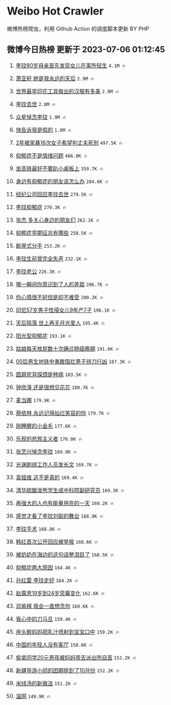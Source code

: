 # Weibo Hot Crawler 



微博热榜爬虫，利用 Github Action 的调度脚本更新 BY PHP 


## 微博今日热榜 更新于 2023-07-06 01:12:45 
1. [李玟80岁母亲首先发现女儿在寓所轻生](https://s.weibo.com/weibo?q=%23%E6%9D%8E%E7%8E%9F80%E5%B2%81%E6%AF%8D%E4%BA%B2%E9%A6%96%E5%85%88%E5%8F%91%E7%8E%B0%E5%A5%B3%E5%84%BF%E5%9C%A8%E5%AF%93%E6%89%80%E8%BD%BB%E7%94%9F%23&t=31&band_rank=1&Refer=top) `4.1M 🔥` 

1. [萧亚轩 她是我永远的天后](https://s.weibo.com/weibo?q=%E8%90%A7%E4%BA%9A%E8%BD%A9%20%E5%A5%B9%E6%98%AF%E6%88%91%E6%B0%B8%E8%BF%9C%E7%9A%84%E5%A4%A9%E5%90%8E&t=31&band_rank=2&Refer=top) `2.9M 🔥` 

1. [世界最早印花工具做出的汉服有多美](https://s.weibo.com/weibo?q=%23%E4%B8%96%E7%95%8C%E6%9C%80%E6%97%A9%E5%8D%B0%E8%8A%B1%E5%B7%A5%E5%85%B7%E5%81%9A%E5%87%BA%E7%9A%84%E6%B1%89%E6%9C%8D%E6%9C%89%E5%A4%9A%E7%BE%8E%23&t=31&band_rank=3&Refer=top) `2.8M 🔥` 

1. [李玟去世](https://s.weibo.com/weibo?q=%E6%9D%8E%E7%8E%9F%E5%8E%BB%E4%B8%96&t=31&band_rank=4&Refer=top) `2.8M 🔥` 

1. [众星悼念李玟](https://s.weibo.com/weibo?q=%23%E4%BC%97%E6%98%9F%E6%82%BC%E5%BF%B5%E6%9D%8E%E7%8E%9F%23&t=31&band_rank=5&Refer=top) `1.9M 🔥` 

1. [快告诉我是假的](https://s.weibo.com/weibo?q=%23%E5%BF%AB%E5%91%8A%E8%AF%89%E6%88%91%E6%98%AF%E5%81%87%E7%9A%84%23&t=31&band_rank=6&Refer=top) `1.8M 🔥` 

1. [2年被家暴16次女子希望判丈夫死刑](https://s.weibo.com/weibo?q=%232%E5%B9%B4%E8%A2%AB%E5%AE%B6%E6%9A%B416%E6%AC%A1%E5%A5%B3%E5%AD%90%E5%B8%8C%E6%9C%9B%E5%88%A4%E4%B8%88%E5%A4%AB%E6%AD%BB%E5%88%91%23&t=31&band_rank=7&Refer=top) `497.5K 🔥` 

1. [抑郁症不是情绪问题](https://s.weibo.com/weibo?q=%23%E6%8A%91%E9%83%81%E7%97%87%E4%B8%8D%E6%98%AF%E6%83%85%E7%BB%AA%E9%97%AE%E9%A2%98%23&t=31&band_rank=8&Refer=top) `466.0K 🔥` 

1. [坐高铁最好不要趴小桌板上](https://s.weibo.com/weibo?q=%23%E5%9D%90%E9%AB%98%E9%93%81%E6%9C%80%E5%A5%BD%E4%B8%8D%E8%A6%81%E8%B6%B4%E5%B0%8F%E6%A1%8C%E6%9D%BF%E4%B8%8A%23&t=31&band_rank=9&Refer=top) `359.7K 🔥` 

1. [身边有抑郁症的朋友该怎么办](https://s.weibo.com/weibo?q=%23%E8%BA%AB%E8%BE%B9%E6%9C%89%E6%8A%91%E9%83%81%E7%97%87%E7%9A%84%E6%9C%8B%E5%8F%8B%E8%AF%A5%E6%80%8E%E4%B9%88%E5%8A%9E%23&t=31&band_rank=10&Refer=top) `284.6K 🔥` 

1. [经纪公司回应李玟去世](https://s.weibo.com/weibo?q=%23%E7%BB%8F%E7%BA%AA%E5%85%AC%E5%8F%B8%E5%9B%9E%E5%BA%94%E6%9D%8E%E7%8E%9F%E5%8E%BB%E4%B8%96%23&t=31&band_rank=11&Refer=top) `279.5K 🔥` 

1. [李玟抑郁症](https://s.weibo.com/weibo?q=%23%E6%9D%8E%E7%8E%9F%E6%8A%91%E9%83%81%E7%97%87%23&t=31&band_rank=12&Refer=top) `270.3K 🔥` 

1. [张杰 多关心身边的朋友们](https://s.weibo.com/weibo?q=%E5%BC%A0%E6%9D%B0%20%E5%A4%9A%E5%85%B3%E5%BF%83%E8%BA%AB%E8%BE%B9%E7%9A%84%E6%9C%8B%E5%8F%8B%E4%BB%AC&t=31&band_rank=13&Refer=top) `262.1K 🔥` 

1. [抑郁症早期征兆有哪些](https://s.weibo.com/weibo?q=%23%E6%8A%91%E9%83%81%E7%97%87%E6%97%A9%E6%9C%9F%E5%BE%81%E5%85%86%E6%9C%89%E5%93%AA%E4%BA%9B%23&t=31&band_rank=14&Refer=top) `258.5K 🔥` 

1. [断崖式分手](https://s.weibo.com/weibo?q=%E6%96%AD%E5%B4%96%E5%BC%8F%E5%88%86%E6%89%8B&t=31&band_rank=15&Refer=top) `253.2K 🔥` 

1. [李玟生前曾完全失声](https://s.weibo.com/weibo?q=%23%E6%9D%8E%E7%8E%9F%E7%94%9F%E5%89%8D%E6%9B%BE%E5%AE%8C%E5%85%A8%E5%A4%B1%E5%A3%B0%23&t=31&band_rank=16&Refer=top) `232.1K 🔥` 

1. [李玟老公](https://s.weibo.com/weibo?q=%E6%9D%8E%E7%8E%9F%E8%80%81%E5%85%AC&t=31&band_rank=17&Refer=top) `226.3K 🔥` 

1. [哪一瞬间你意识到了人的差距](https://s.weibo.com/weibo?q=%E5%93%AA%E4%B8%80%E7%9E%AC%E9%97%B4%E4%BD%A0%E6%84%8F%E8%AF%86%E5%88%B0%E4%BA%86%E4%BA%BA%E7%9A%84%E5%B7%AE%E8%B7%9D&t=31&band_rank=18&Refer=top) `206.7K 🔥` 

1. [你心情很不好但是却不难受](https://s.weibo.com/weibo?q=%E4%BD%A0%E5%BF%83%E6%83%85%E5%BE%88%E4%B8%8D%E5%A5%BD%E4%BD%86%E6%98%AF%E5%8D%B4%E4%B8%8D%E9%9A%BE%E5%8F%97&t=31&band_rank=19&Refer=top) `200.2K 🔥` 

1. [印尼57岁男子性侵女儿9年产7子](https://s.weibo.com/weibo?q=%23%E5%8D%B0%E5%B0%BC57%E5%B2%81%E7%94%B7%E5%AD%90%E6%80%A7%E4%BE%B5%E5%A5%B3%E5%84%BF9%E5%B9%B4%E4%BA%A77%E5%AD%90%23&t=31&band_rank=20&Refer=top) `196.1K 🔥` 

1. [天后殒落 世上再无月光爱人](https://s.weibo.com/weibo?q=%E5%A4%A9%E5%90%8E%E6%AE%92%E8%90%BD%20%E4%B8%96%E4%B8%8A%E5%86%8D%E6%97%A0%E6%9C%88%E5%85%89%E7%88%B1%E4%BA%BA&t=31&band_rank=21&Refer=top) `195.4K 🔥` 

1. [阳光型抑郁症](https://s.weibo.com/weibo?q=%E9%98%B3%E5%85%89%E5%9E%8B%E6%8A%91%E9%83%81%E7%97%87&t=31&band_rank=22&Refer=top) `193.1K 🔥` 

1. [姑娘每天放屁数十次确诊肠癌晚期](https://s.weibo.com/weibo?q=%23%E5%A7%91%E5%A8%98%E6%AF%8F%E5%A4%A9%E6%94%BE%E5%B1%81%E6%95%B0%E5%8D%81%E6%AC%A1%E7%A1%AE%E8%AF%8A%E8%82%A0%E7%99%8C%E6%99%9A%E6%9C%9F%23&t=31&band_rank=23&Refer=top) `191.6K 🔥` 

1. [00后男生地铁中勇敢阻拦男子持刀行凶](https://s.weibo.com/weibo?q=%2300%E5%90%8E%E7%94%B7%E7%94%9F%E5%9C%B0%E9%93%81%E4%B8%AD%E5%8B%87%E6%95%A2%E9%98%BB%E6%8B%A6%E7%94%B7%E5%AD%90%E6%8C%81%E5%88%80%E8%A1%8C%E5%87%B6%23&t=31&band_rank=24&Refer=top) `187.3K 🔥` 

1. [圆肩驼背探颈是种病](https://s.weibo.com/weibo?q=%E5%9C%86%E8%82%A9%E9%A9%BC%E8%83%8C%E6%8E%A2%E9%A2%88%E6%98%AF%E7%A7%8D%E7%97%85&t=31&band_rank=25&Refer=top) `183.5K 🔥` 

1. [钟欣潼 还是很想见花花](https://s.weibo.com/weibo?q=%E9%92%9F%E6%AC%A3%E6%BD%BC%20%E8%BF%98%E6%98%AF%E5%BE%88%E6%83%B3%E8%A7%81%E8%8A%B1%E8%8A%B1&t=31&band_rank=26&Refer=top) `180.7K 🔥` 

1. [麦当娜](https://s.weibo.com/weibo?q=%E9%BA%A6%E5%BD%93%E5%A8%9C&t=31&band_rank=27&Refer=top) `179.9K 🔥` 

1. [蔡依林 永远记得灿烂笑容的你](https://s.weibo.com/weibo?q=%23%E8%94%A1%E4%BE%9D%E6%9E%97%20%E6%B0%B8%E8%BF%9C%E8%AE%B0%E5%BE%97%E7%81%BF%E7%83%82%E7%AC%91%E5%AE%B9%E7%9A%84%E4%BD%A0%23&t=31&band_rank=28&Refer=top) `179.7K 🔥` 

1. [刚睡醒的小金毛](https://s.weibo.com/weibo?q=%E5%88%9A%E7%9D%A1%E9%86%92%E7%9A%84%E5%B0%8F%E9%87%91%E6%AF%9B&t=31&band_rank=29&Refer=top) `177.6K 🔥` 

1. [乐观的悲观主义者](https://s.weibo.com/weibo?q=%E4%B9%90%E8%A7%82%E7%9A%84%E6%82%B2%E8%A7%82%E4%B8%BB%E4%B9%89%E8%80%85&t=31&band_rank=30&Refer=top) `170.0K 🔥` 

1. [张艺兴悼念李玟](https://s.weibo.com/weibo?q=%23%E5%BC%A0%E8%89%BA%E5%85%B4%E6%82%BC%E5%BF%B5%E6%9D%8E%E7%8E%9F%23&t=31&band_rank=31&Refer=top) `169.9K 🔥` 

1. [光渊剧组工作人员发长文](https://s.weibo.com/weibo?q=%23%E5%85%89%E6%B8%8A%E5%89%A7%E7%BB%84%E5%B7%A5%E4%BD%9C%E4%BA%BA%E5%91%98%E5%8F%91%E9%95%BF%E6%96%87%23&t=31&band_rank=32&Refer=top) `169.7K 🔥` 

1. [袁娅维 这不是真的](https://s.weibo.com/weibo?q=%E8%A2%81%E5%A8%85%E7%BB%B4%20%E8%BF%99%E4%B8%8D%E6%98%AF%E7%9C%9F%E7%9A%84&t=31&band_rank=33&Refer=top) `169.4K 🔥` 

1. [清华硫酸泼熊学生成中科院副研究员](https://s.weibo.com/weibo?q=%23%E6%B8%85%E5%8D%8E%E7%A1%AB%E9%85%B8%E6%B3%BC%E7%86%8A%E5%AD%A6%E7%94%9F%E6%88%90%E4%B8%AD%E7%A7%91%E9%99%A2%E5%89%AF%E7%A0%94%E7%A9%B6%E5%91%98%23&t=31&band_rank=34&Refer=top) `169.3K 🔥` 

1. [再强大的人也有能量用完的一天](https://s.weibo.com/weibo?q=%E5%86%8D%E5%BC%BA%E5%A4%A7%E7%9A%84%E4%BA%BA%E4%B9%9F%E6%9C%89%E8%83%BD%E9%87%8F%E7%94%A8%E5%AE%8C%E7%9A%84%E4%B8%80%E5%A4%A9&t=31&band_rank=35&Refer=top) `169.2K 🔥` 

1. [感觉才看了李玟刘聪的舞台](https://s.weibo.com/weibo?q=%E6%84%9F%E8%A7%89%E6%89%8D%E7%9C%8B%E4%BA%86%E6%9D%8E%E7%8E%9F%E5%88%98%E8%81%AA%E7%9A%84%E8%88%9E%E5%8F%B0&t=31&band_rank=36&Refer=top) `168.9K 🔥` 

1. [李玟手术](https://s.weibo.com/weibo?q=%E6%9D%8E%E7%8E%9F%E6%89%8B%E6%9C%AF&t=31&band_rank=37&Refer=top) `168.8K 🔥` 

1. [韩红首次公开回应被举报](https://s.weibo.com/weibo?q=%23%E9%9F%A9%E7%BA%A2%E9%A6%96%E6%AC%A1%E5%85%AC%E5%BC%80%E5%9B%9E%E5%BA%94%E8%A2%AB%E4%B8%BE%E6%8A%A5%23&t=31&band_rank=38&Refer=top) `168.6K 🔥` 

1. [被奶奶在海边的这句话整泪目了](https://s.weibo.com/weibo?q=%23%E8%A2%AB%E5%A5%B6%E5%A5%B6%E5%9C%A8%E6%B5%B7%E8%BE%B9%E7%9A%84%E8%BF%99%E5%8F%A5%E8%AF%9D%E6%95%B4%E6%B3%AA%E7%9B%AE%E4%BA%86%23&t=31&band_rank=39&Refer=top) `168.5K 🔥` 

1. [抑郁症两大原因](https://s.weibo.com/weibo?q=%23%E6%8A%91%E9%83%81%E7%97%87%E4%B8%A4%E5%A4%A7%E5%8E%9F%E5%9B%A0%23&t=31&band_rank=40&Refer=top) `164.4K 🔥` 

1. [孙红雷 李玟走好](https://s.weibo.com/weibo?q=%E5%AD%99%E7%BA%A2%E9%9B%B7%20%E6%9D%8E%E7%8E%9F%E8%B5%B0%E5%A5%BD&t=31&band_rank=41&Refer=top) `164.2K 🔥` 

1. [赵露思19岁到24岁荧幕变化](https://s.weibo.com/weibo?q=%23%E8%B5%B5%E9%9C%B2%E6%80%9D19%E5%B2%81%E5%88%B024%E5%B2%81%E8%8D%A7%E5%B9%95%E5%8F%98%E5%8C%96%23&t=31&band_rank=42&Refer=top) `162.6K 🔥` 

1. [邓紫棋 我会一直想念你](https://s.weibo.com/weibo?q=%E9%82%93%E7%B4%AB%E6%A3%8B%20%E6%88%91%E4%BC%9A%E4%B8%80%E7%9B%B4%E6%83%B3%E5%BF%B5%E4%BD%A0&t=31&band_rank=43&Refer=top) `160.6K 🔥` 

1. [我心中的刀马旦](https://s.weibo.com/weibo?q=%E6%88%91%E5%BF%83%E4%B8%AD%E7%9A%84%E5%88%80%E9%A9%AC%E6%97%A6&t=31&band_rank=44&Refer=top) `159.4K 🔥` 

1. [座头鲸妈妈把乳汁喷射到宝宝口中](https://s.weibo.com/weibo?q=%23%E5%BA%A7%E5%A4%B4%E9%B2%B8%E5%A6%88%E5%A6%88%E6%8A%8A%E4%B9%B3%E6%B1%81%E5%96%B7%E5%B0%84%E5%88%B0%E5%AE%9D%E5%AE%9D%E5%8F%A3%E4%B8%AD%23&t=31&band_rank=45&Refer=top) `159.2K 🔥` 

1. [中国的年轻人没有客厅](https://s.weibo.com/weibo?q=%E4%B8%AD%E5%9B%BD%E7%9A%84%E5%B9%B4%E8%BD%BB%E4%BA%BA%E6%B2%A1%E6%9C%89%E5%AE%A2%E5%8E%85&t=31&band_rank=46&Refer=top) `158.6K 🔥` 

1. [偷拿同学20元男孩被妈妈带去派出所自首](https://s.weibo.com/weibo?q=%23%E5%81%B7%E6%8B%BF%E5%90%8C%E5%AD%A620%E5%85%83%E7%94%B7%E5%AD%A9%E8%A2%AB%E5%A6%88%E5%A6%88%E5%B8%A6%E5%8E%BB%E6%B4%BE%E5%87%BA%E6%89%80%E8%87%AA%E9%A6%96%23&t=31&band_rank=47&Refer=top) `152.2K 🔥` 

1. [新疆导游小祁的团期排到了10月份](https://s.weibo.com/weibo?q=%23%E6%96%B0%E7%96%86%E5%AF%BC%E6%B8%B8%E5%B0%8F%E7%A5%81%E7%9A%84%E5%9B%A2%E6%9C%9F%E6%8E%92%E5%88%B0%E4%BA%8610%E6%9C%88%E4%BB%BD%23&t=31&band_rank=48&Refer=top) `152.2K 🔥` 

1. [米线汤的新做法](https://s.weibo.com/weibo?q=%E7%B1%B3%E7%BA%BF%E6%B1%A4%E7%9A%84%E6%96%B0%E5%81%9A%E6%B3%95&t=31&band_rank=49&Refer=top) `151.2K 🔥` 

1. [温网](https://s.weibo.com/weibo?q=%E6%B8%A9%E7%BD%91&t=31&band_rank=50&Refer=top) `149.9K 🔥` 

